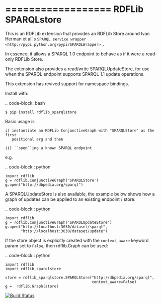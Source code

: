 ==================
RDFLib SPARQLstore
==================
This is an RDFLib extension that provides an RDFLib Store around Ivan Herman
et al.'s `SPARQL service wrapper <http://pypi.python.org/pypi/SPARQLWrapper>`_.

In essence, it allows a SPARQL 1.0 endpoint to behave as if it were a read-only
RDFLib Store.

The extension also provides a read/write SPARQLUpdateStore, for use when the SPARQL
endpoint supports SPARQL 1.1 update operations.

This extension has revived support for namespace bindings.


Install with:

.. code-block: bash

    $ pip install rdflib_sparqlstore

Basic usage is

    i) instantiate an RDFLib ConjunctiveGraph with "SPARQLStore" as the first
       positional arg and then

    ii) ``open``ing a known SPARQL endpoint

e.g.

.. code-block:: python

    import rdflib
    g = rdflib.ConjunctiveGraph('SPARQLStore')
    g.open("http://dbpedia.org/sparql")


A SPARQLUpdateStore is also available, the example below shows how a graph of 
updates can be applied to an existing endpoint / store:

.. code-block:: python

    import rdflib
    g = rdflib.ConjunctiveGraph('SPARQLUpdateStore')
    g.open("http://localhost:3030/dataset/sparql",
           "http://localhost:3030/dataset/update")


If the store object is explicitly created with the ``context_aware`` keyword
param set to ``False``, then rdflib.Graph can be used: 

.. code-block:: python

    import rdflib
    import rdflib_sparqlstore

    store = rdflib_sparqlstore.SPARQLStore("http://dbpedia.org/sparql",
                                           context_aware=False)
    g =  rdflib.Graph(store)


[![Build Status](https://travis-ci.org/RDFLib/rdflib-sparqlstore.png?branch=master)](https://travis-ci.org/RDFLib/rdflib-sparqlstore)
